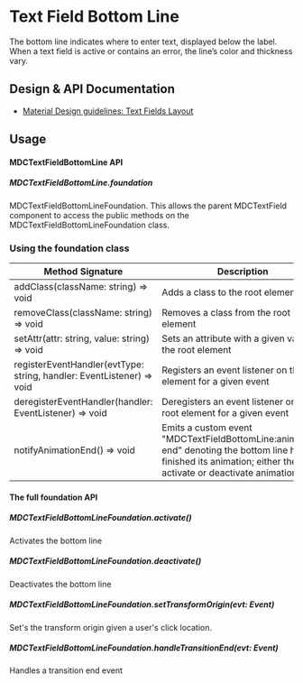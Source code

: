 <!--docs:
title: "Text Field Bottom Line"
layout: detail
section: components
excerpt: "The bottom line indicates where to enter text, displayed below the label"
iconId: text_field
path: /catalog/input-controls/text-fields/bottom-line/
-->

# Text Field Bottom Line

The bottom line indicates where to enter text, displayed below the label. When a text field is active or contains an error, the line’s color and thickness vary.

## Design & API Documentation

<ul class="icon-list">
  <li class="icon-list-item icon-list-item--spec">
    <a href="https://material.io/guidelines/components/text-fields.html#text-fields-layout">Material Design guidelines: Text Fields Layout</a>
  </li>
</ul>


## Usage

#### MDCTextFieldBottomLine API

##### MDCTextFieldBottomLine.foundation

MDCTextFieldBottomLineFoundation. This allows the parent MDCTextField component to access the public methods on the MDCTextFieldBottomLineFoundation class.

### Using the foundation class


Method Signature | Description
--- | ---
addClass(className: string) => void | Adds a class to the root element
removeClass(className: string) => void | Removes a class from the root element
setAttr(attr: string, value: string) => void | Sets an attribute with a given value on the root element
registerEventHandler(evtType: string, handler: EventListener) => void | Registers an event listener on the root element for a given event
deregisterEventHandler(handler: EventListener) => void | Deregisters an event listener on the root element for a given event
notifyAnimationEnd() => void | Emits a custom event "MDCTextFieldBottomLine:animation-end" denoting the bottom line has finished its animation; either the activate or deactivate animation |

#### The full foundation API

##### MDCTextFieldBottomLineFoundation.activate()

Activates the bottom line

##### MDCTextFieldBottomLineFoundation.deactivate()

Deactivates the bottom line

##### MDCTextFieldBottomLineFoundation.setTransformOrigin(evt: Event)

Set's the transform origin given a user's click location.

##### MDCTextFieldBottomLineFoundation.handleTransitionEnd(evt: Event)

Handles a transition end event
